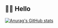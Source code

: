 ## 👨‍💻 Hello

[![Anurag's GitHub stats](https://github-readme-stats.vercel.app/api?username=zifenggao&theme=radical)](https://github.com/zifenggao)

<!--
**zifenggao/zifenggao** is a ✨ _special_ ✨ repository because its `README.md` (this file) appears on your GitHub profile.

Here are some ideas to get you started:

- 🔭 I’m currently working on ...
- 🌱 I’m currently learning ...
- 👯 I’m looking to collaborate on ...
- 🤔 I’m looking for help with ...
- 💬 Ask me about ...
- 📫 How to reach me: ...
- 😄 Pronouns: ...
- ⚡ Fun fact: ...
-->
